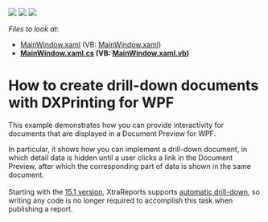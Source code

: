<!-- default badges list -->
![](https://img.shields.io/endpoint?url=https://codecentral.devexpress.com/api/v1/VersionRange/128599843/11.1.4%2B)
[![](https://img.shields.io/badge/Open_in_DevExpress_Support_Center-FF7200?style=flat-square&logo=DevExpress&logoColor=white)](https://supportcenter.devexpress.com/ticket/details/E3249)
[![](https://img.shields.io/badge/📖_How_to_use_DevExpress_Examples-e9f6fc?style=flat-square)](https://docs.devexpress.com/GeneralInformation/403183)
<!-- default badges end -->
<!-- default file list -->
*Files to look at*:

* [MainWindow.xaml](./CS/MainWindow.xaml) (VB: [MainWindow.xaml](./VB/MainWindow.xaml))
* **[MainWindow.xaml.cs](./CS/MainWindow.xaml.cs) (VB: [MainWindow.xaml.vb](./VB/MainWindow.xaml.vb))**
<!-- default file list end -->
# How to create drill-down documents with DXPrinting for WPF


<p>This example demonstrates how you can provide interactivity for documents that are displayed in a Document Preview for WPF.</p>
<p>In particular, it shows how you can implement a drill-down document, in which detail data is hidden until a user clicks a link in the Document Preview, after which the corresponding part of data is shown in the same document.<br><br>Starting with the <a href="https://www.devexpress.com/Subscriptions/New2015-1.xml?product=reporting">15.1 version</a>, XtraReports supports <a href="https://documentation.devexpress.com/#XtraReports/CustomDocument115622">automatic drill-down</a>, so writing any code is no longer required to accomplish this task when publishing a report.</p>

<br/>


